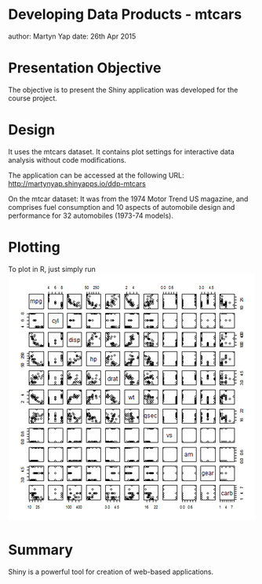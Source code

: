 Developing Data Products - mtcars
========================================================
author: Martyn Yap
date: 26th Apr 2015

Presentation Objective
========================================================

The objective is to present the Shiny application was developed for the course project.

Design
========================================================

It uses the mtcars dataset. It contains plot settings for interactive data analysis without code modifications.

The application can be accessed at the following URL:
http://martynyap.shinyapps.io/ddp-mtcars

On the mtcar dataset:
It was from the 1974 Motor Trend US magazine, and comprises fuel consumption and 10 aspects of automobile design and performance for 32 automobiles (1973-74 models).

Plotting
========================================================

To plot in R, just simply run
![plot of chunk unnamed-chunk-1](DDP-mtcars-preso-figure/unnamed-chunk-1-1.png) 

Summary
========================================================

Shiny is a powerful tool for creation of web-based applications.
